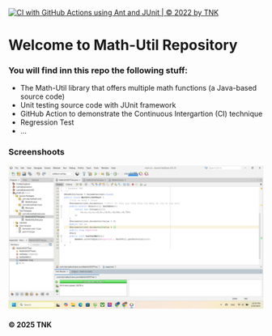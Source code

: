 [![CI with GitHub Actions using Ant and JUnit | © 2022 by TNK](https://github.com/git-TNK/math-util/actions/workflows/ci-junit.yml/badge.svg)](https://github.com/git-TNK/math-util/actions/workflows/ci-junit.yml)

# Welcome to Math-Util Repository
### You will find inn this repo the following stuff:
* The Math-Util library that offers multiple math functions (a Java-based source code)
* Unit testing source code with JUnit framework
* GitHub Action to demonstrate the Continuous Intergartion (CI) technique
* Regression Test
* ...
### Screenshoots
![DDT & TDD with JUnit](https://github.com/git-TNK/math-util/blob/main/images/ddtWithJunit.png)

#### © 2025 TNK